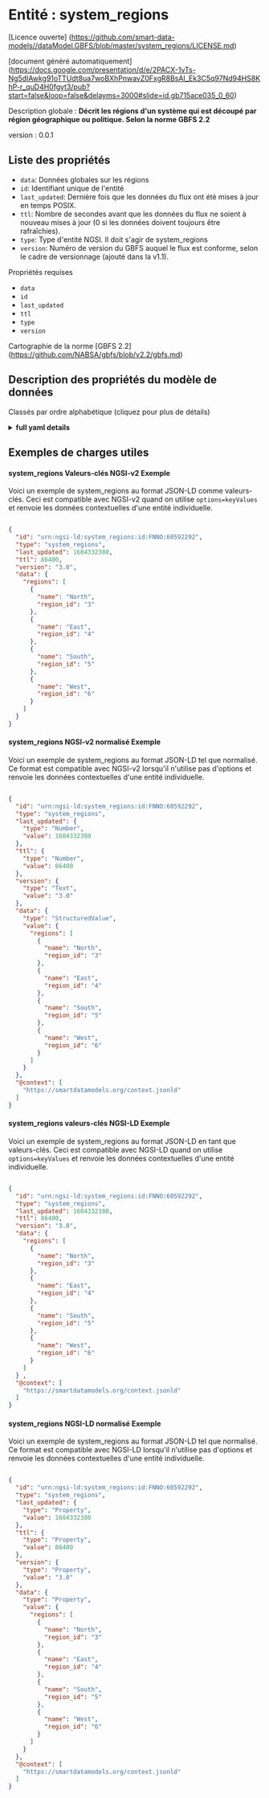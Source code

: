 Entité : system_regions  
=======================  
[Licence ouverte] (https://github.com/smart-data-models//dataModel.GBFS/blob/master/system_regions/LICENSE.md)  
[document généré automatiquement] (https://docs.google.com/presentation/d/e/2PACX-1vTs-Ng5dIAwkg91oTTUdt8ua7woBXhPnwavZ0FxgR8BsAI_Ek3C5q97Nd94HS8KhP-r_quD4H0fgyt3/pub?start=false&loop=false&delayms=3000#slide=id.gb715ace035_0_60)  
Description globale : **Décrit les régions d'un système qui est découpé par région géographique ou politique. Selon la norme GBFS 2.2**  
version : 0.0.1  

## Liste des propriétés  

- `data`: Données globales sur les régions  - `id`: Identifiant unique de l'entité  - `last_updated`: Dernière fois que les données du flux ont été mises à jour en temps POSIX.  - `ttl`: Nombre de secondes avant que les données du flux ne soient à nouveau mises à jour (0 si les données doivent toujours être rafraîchies).  - `type`: Type d'entité NGSI. Il doit s'agir de system_regions  - `version`: Numéro de version du GBFS auquel le flux est conforme, selon le cadre de versionnage (ajouté dans la v1.1).    
Propriétés requises  
- `data`  - `id`  - `last_updated`  - `ttl`  - `type`  - `version`    
Cartographie de la norme [GBFS 2.2] (https://github.com/NABSA/gbfs/blob/v2.2/gbfs.md)  
## Description des propriétés du modèle de données  
Classés par ordre alphabétique (cliquez pour plus de détails)  
<details><summary><strong>full yaml details</strong></summary>    
```yaml  
system_regions:    
  description: 'Describes regions for a system that is broken up by geographic or political region. According to the Standard GBFS 2.2'    
  properties:    
    data:    
      description: 'Global data about the regions'    
      properties:    
        regions:    
          description: 'Array of regions.'    
          items:    
            properties:    
              name:    
                description: 'Public name for this region.'    
                type: string    
              region_id:    
                description: 'identifier of the region.'    
                type: string    
            required:    
              - region_id    
              - name    
            type: object    
          type: array    
      required:    
        - regions    
      type: object    
      x-ngsi:    
        type: Property    
    id:    
      anyOf:    
        - description: 'Property. Identifier format of any NGSI entity'    
          maxLength: 256    
          minLength: 1    
          pattern: ^[\w\-\.\{\}\$\+\*\[\]`|~^@!,:\\]+$    
          type: string    
        - description: 'Property. Identifier format of any NGSI entity'    
          format: uri    
          type: string    
      description: 'Unique identifier of the entity'    
      x-ngsi:    
        type: Property    
    last_updated:    
      description: 'Last time the data in the feed was updated in POSIX time.'    
      minimum: 1450155600    
      type: integer    
      x-ngsi:    
        type: Property    
    ttl:    
      description: 'Number of seconds before the data in the feed will be updated again (0 if the data should always be refreshed).'    
      minimum: 0    
      type: integer    
      x-ngsi:    
        type: Property    
    type:    
      description: 'NGSI entity type. It has to be system_regions'    
      enum:    
        - system_regions    
      type: string    
      x-ngsi:    
        type: Property    
    version:    
      description: 'GBFS version number to which the feed conforms, according to the versioning framework (added in v1.1).'    
      enum:    
        - 1.1-RC    
        - 1.1    
        - 2.0-RC    
        - 2.0    
        - 2.1-RC    
        - 2.1-RC2    
        - 2.1    
        - 2.2    
        - 3.0-RC    
        - 3.0    
      type: string    
      x-ngsi:    
        type: Property    
  required:    
    - data    
    - id    
    - last_updated    
    - ttl    
    - type    
    - version    
  type: object    
  version: 0.0.1    
```  
</details>    
## Exemples de charges utiles  
#### system_regions Valeurs-clés NGSI-v2 Exemple  
Voici un exemple de system_regions au format JSON-LD comme valeurs-clés. Ceci est compatible avec NGSI-v2 quand on utilise `options=keyValues` et renvoie les données contextuelles d'une entité individuelle.  
```json  
{  
  "id": "urn:ngsi-ld:system_regions:id:FNNO:60592292",  
  "type": "system_regions",  
  "last_updated": 1604332380,  
  "ttl": 86400,  
  "version": "3.0",  
  "data": {  
    "regions": [  
      {  
        "name": "North",  
        "region_id": "3"  
      },  
      {  
        "name": "East",  
        "region_id": "4"  
      },  
      {  
        "name": "South",  
        "region_id": "5"  
      },  
      {  
        "name": "West",  
        "region_id": "6"  
      }  
    ]  
  }  
}  
```  
#### system_regions NGSI-v2 normalisé Exemple  
Voici un exemple de system_regions au format JSON-LD tel que normalisé. Ce format est compatible avec NGSI-v2 lorsqu'il n'utilise pas d'options et renvoie les données contextuelles d'une entité individuelle.  
```json  
{  
  "id": "urn:ngsi-ld:system_regions:id:FNNO:60592292",  
  "type": "system_regions",  
  "last_updated": {  
    "type": "Number",  
    "value": 1604332380  
  },  
  "ttl": {  
    "type": "Number",  
    "value": 86400  
  },  
  "version": {  
    "type": "Text",  
    "value": "3.0"  
  },  
  "data": {  
    "type": "StructuredValue",  
    "value": {  
      "regions": [  
        {  
          "name": "North",  
          "region_id": "3"  
        },  
        {  
          "name": "East",  
          "region_id": "4"  
        },  
        {  
          "name": "South",  
          "region_id": "5"  
        },  
        {  
          "name": "West",  
          "region_id": "6"  
        }  
      ]  
    }  
  },  
  "@context": [  
    "https://smartdatamodels.org/context.jsonld"  
  ]  
}  
```  
#### system_regions valeurs-clés NGSI-LD Exemple  
Voici un exemple de system_regions au format JSON-LD en tant que valeurs-clés. Ceci est compatible avec NGSI-LD quand on utilise `options=keyValues` et renvoie les données contextuelles d'une entité individuelle.  
```json  
{  
  "id": "urn:ngsi-ld:system_regions:id:FNNO:60592292",  
  "type": "system_regions",  
  "last_updated": 1604332380,  
  "ttl": 86400,  
  "version": "3.0",  
  "data": {  
    "regions": [  
      {  
        "name": "North",  
        "region_id": "3"  
      },  
      {  
        "name": "East",  
        "region_id": "4"  
      },  
      {  
        "name": "South",  
        "region_id": "5"  
      },  
      {  
        "name": "West",  
        "region_id": "6"  
      }  
    ]  
  } ,  
  "@context": [  
    "https://smartdatamodels.org/context.jsonld"  
  ]  
}  
```  
#### system_regions NGSI-LD normalisé Exemple  
Voici un exemple de system_regions au format JSON-LD tel que normalisé. Ce format est compatible avec NGSI-LD lorsqu'il n'utilise pas d'options et renvoie les données contextuelles d'une entité individuelle.  
```json  
{  
  "id": "urn:ngsi-ld:system_regions:id:FNNO:60592292",  
  "type": "system_regions",  
  "last_updated": {  
    "type": "Property",  
    "value": 1604332380  
  },  
  "ttl": {  
    "type": "Property",  
    "value": 86400  
  },  
  "version": {  
    "type": "Property",  
    "value": "3.0"  
  },  
  "data": {  
    "type": "Property",  
    "value": {  
      "regions": [  
        {  
          "name": "North",  
          "region_id": "3"  
        },  
        {  
          "name": "East",  
          "region_id": "4"  
        },  
        {  
          "name": "South",  
          "region_id": "5"  
        },  
        {  
          "name": "West",  
          "region_id": "6"  
        }  
      ]  
    }  
  },  
  "@context": [  
    "https://smartdatamodels.org/context.jsonld"  
  ]  
}  
```  
